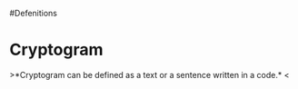 #Defenitions
<h1>Cryptogram</h1>
  >*Cryptogram can be defined as a text or a sentence written in a code.*
<
